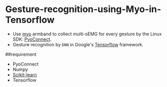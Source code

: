# Gesture-recognition-using-Myo-in-Tensorflow
* Use [myo](https://www.myo.com/) armband to collect multi-sEMG for every gesture by the Linux SDK: [PyoConnect](http://www.fernandocosentino.net/pyoconnect/).
* Gesture recognition by `DNN` in Google's [Tensorflow](https://www.tensorflow.org/) framework.

##requirement
* PyoConnect
* Numpy
* [Scikit-learn](http://scikit-learn.org/stable/index.html)
* Tensorflow

